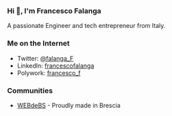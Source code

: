### Hi 👋, I'm Francesco Falanga

A passionate Engineer and tech entrepreneur from Italy.


### Me on the Internet

- Twitter: [@falanga_F](https://twitter.com/falanga_f)
- LinkedIn: [francescofalanga](https://www.linkedin.com/in/francescofalanga/)
- Polywork: [francesco_f](poly.work/francesco_f)


### Communities

- [WEBdeBS](http://webdebs.org/) - Proudly made in Brescia

